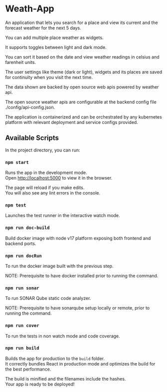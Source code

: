 # Weath-App

An application that lets you search for a place and view its current and the forecast weather for the next 5 days.

You can add multiple place weather as widgets.

It supports toggles between light and dark mode.

You can sort it based on the date and view weather readings in celsius and farenheit units.

The user settings like theme (dark or light), widgets and its places
are saved for continuity when you visit the next time.

The data shown are backed by open source web apis powered by weather api.

The open source weather apis are configurable at the backend config file ./config/api-config.json.

The application is containerized and can be orchestrated by any kubernetes platform 
with relevant deployment and service configs provided.

## Available Scripts

In the project directory, you can run:

### `npm start`

Runs the app in the development mode.\
Open [http://localhost:5000](http://localhost:5000) to view it in the browser.

The page will reload if you make edits.\
You will also see any lint errors in the console.

### `npm test`

Launches the test runner in the interactive watch mode.

### `npm run doc-build`

Build docker image with node v17 platform exposing both frontend and backend ports.

### `npm run docRun`

To run the docker image built with the previous step.

NOTE: Prerequisite to have docker installed prior to running the command.

### `npm run sonar`

To run SONAR Qube static code analyzer.

NOTE: Prerequisite to have sonarqube setup locally or remote, prior to running the command.

### `npm run cover`

To run the tests in non watch mode and code coverage.

### `npm run build`

Builds the app for production to the `build` folder.\
It correctly bundles React in production mode and optimizes the build for the best performance.

The build is minified and the filenames include the hashes.\
Your app is ready to be deployed!

